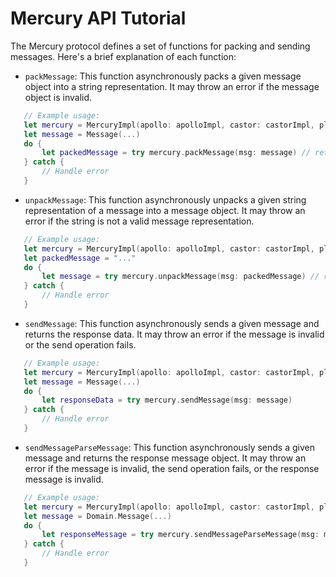 # Mercury API Tutorial

The Mercury protocol defines a set of functions for packing and sending messages. Here's a brief explanation of each function:

- `packMessage`: This function asynchronously packs a given message object into a string representation. It may throw an error if the message object is invalid.

``` swift
   // Example usage:
   let mercury = MercuryImpl(apollo: apolloImpl, castor: castorImpl, pluto: plutoImpl)
   let message = Message(...)
   do {
       let packedMessage = try mercury.packMessage(msg: message) // returns the String packed message
   } catch {
       // Handle error
   }
```

- `unpackMessage`: This function asynchronously unpacks a given string representation of a message into a message object. It may throw an error if the string is not a valid message representation.

```swift
   // Example usage:
   let mercury = MercuryImpl(apollo: apolloImpl, castor: castorImpl, pluto: plutoImpl)
   let packedMessage = "..."
   do {
       let message = try mercury.unpackMessage(msg: packedMessage) // returns the ``Message``
   } catch {
       // Handle error
   }
```

- `sendMessage`: This function asynchronously sends a given message and returns the response data. It may throw an error if the message is invalid or the send operation fails.

```swift
   // Example usage:
   let mercury = MercuryImpl(apollo: apolloImpl, castor: castorImpl, pluto: plutoImpl)
   let message = Message(...)
   do {
       let responseData = try mercury.sendMessage(msg: message)
   } catch {
       // Handle error
   }
```

- `sendMessageParseMessage`: This function asynchronously sends a given message and returns the response message object. It may throw an error if the message is invalid, the send operation fails, or the response message is invalid.

```swift
   // Example usage:
   let mercury = MercuryImpl(apollo: apolloImpl, castor: castorImpl, pluto: plutoImpl)
   let message = Domain.Message(...)
   do {
       let responseMessage = try mercury.sendMessageParseMessage(msg: message)
   } catch {
       // Handle error
   }
```
